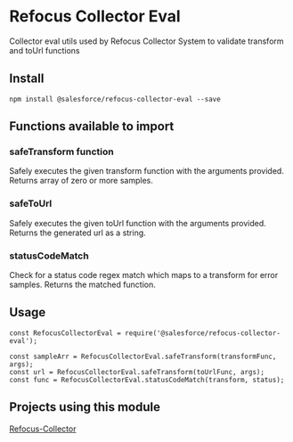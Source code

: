 # Refocus Collector Eval

Collector eval utils used by Refocus Collector System to validate transform and toUrl functions

## Install

`npm install @salesforce/refocus-collector-eval --save`

## Functions available to import
### safeTransform function
Safely executes the given transform function with the arguments provided. Returns array of zero or more samples.

### safeToUrl
Safely executes the given toUrl function with the arguments provided. Returns the generated url as a string.

### statusCodeMatch
Check for a status code regex match which maps to a transform for error samples.
Returns the matched function.

## Usage
  ```
  const RefocusCollectorEval = require('@salesforce/refocus-collector-eval');

  const sampleArr = RefocusCollectorEval.safeTransform(transformFunc, args);
  const url = RefocusCollectorEval.safeTransform(toUrlFunc, args);
  const func = RefocusCollectorEval.statusCodeMatch(transform, status);
  ```

## Projects using this module
[Refocus-Collector](https://github.com/salesforce/refocus-collector)